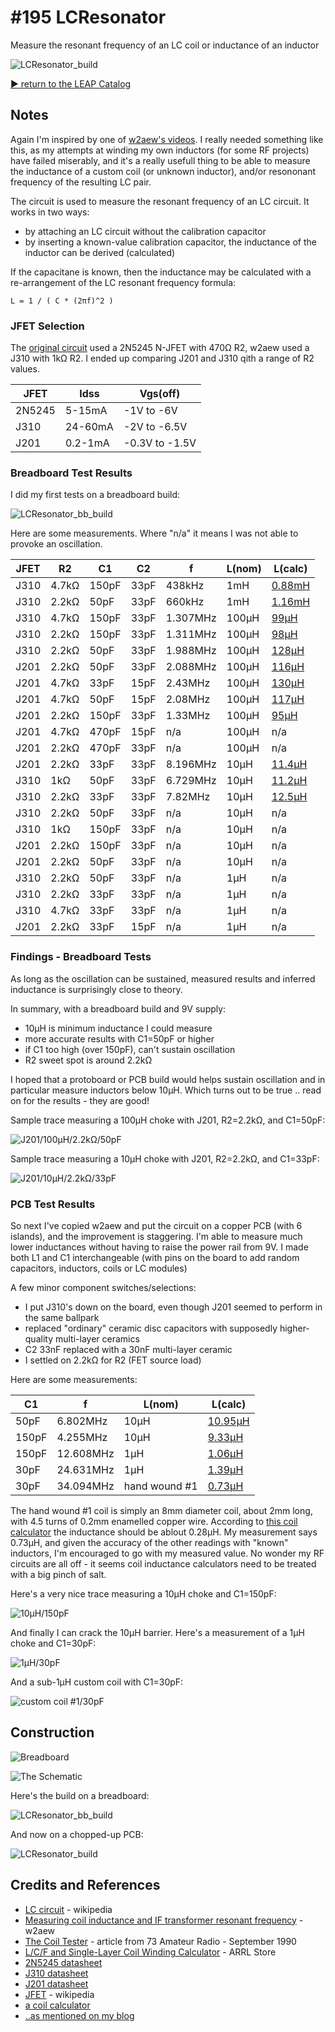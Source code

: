 # #195 LCResonator

Measure the resonant frequency of an LC coil or inductance of an inductor

![LCResonator_build](./assets/LCResonator_build.jpg?raw=true)


[:arrow_forward: return to the LEAP Catalog](http://leap.tardate.com)

## Notes

Again I'm inspired by one of [w2aew's videos](https://www.youtube.com/watch?v=Ff5xOENID7w).
I really needed something like this, as my attempts at winding my own inductors (for some RF projects)
have failed miserably, and it's a really usefull thing to be able to measure the inductance
of a custom coil (or unknown inductor), and/or resononant frequency of the resulting LC pair.

The circuit is used to measure the resonant frequency of an LC circuit. It works in two ways:
* by attaching an LC circuit without the calibration capacitor
* by inserting a known-value calibration capacitor, the inductance of the inductor can be derived (calculated)

If the capacitane is known, then the inductance may be calculated with a re-arrangement of the LC resonant frequency formula:

```
L = 1 / ( C * (2πf)^2 )
```

### JFET Selection

The [original circuit](http://archive.org/stream/73-magazine-1990-09/09_September_1990#page/n49/mode/1up) used a 2N5245 N-JFET with 470Ω R2,
w2aew used a J310 with 1kΩ R2. I ended up comparing J201 and J310 qith a range of R2 values.

| JFET   | Idss    | Vgs(off)       |
|--------|---------|----------------|
| 2N5245 | 5-15mA  | -1V to -6V     |
| J310   | 24-60mA | -2V to -6.5V   |
| J201   | 0.2-1mA | -0.3V to -1.5V |


### Breadboard Test Results

I did my first tests on a breadboard build:

![LCResonator_bb_build](./assets/LCResonator_bb_build.jpg?raw=true)

Here are some measurements. Where "n/a" it means I was not able to provoke an oscillation.

| JFET | R2    | C1    | C2   | f        | L(nom) | L(calc) |
|------|-------|-------|------|----------|--------|-----------|
| J310 | 4.7kΩ | 150pF | 33pF | 438kHz   | 1mH    | [0.88mH](http://www.wolframalpha.com/input/?i=1+%2F+%28+150pF+*+%282%CF%80*+438kHz%29^2+%29) |
| J310 | 2.2kΩ |  50pF | 33pF | 660kHz   | 1mH    | [1.16mH](http://www.wolframalpha.com/input/?i=1+%2F+%28+50pF+*+%282%CF%80*+660kHz%29^2+%29) |
| J310 | 4.7kΩ | 150pF | 33pF | 1.307MHz | 100µH  | [99µH](http://www.wolframalpha.com/input/?i=1+%2F+%28+150pF+*+%282%CF%80*+1.307MHz%29^2+%29) |
| J310 | 2.2kΩ | 150pF | 33pF | 1.311MHz | 100µH  | [98µH](http://www.wolframalpha.com/input/?i=1+%2F+%28+150pF+*+%282%CF%80*+1.311MHz%29^2+%29) |
| J310 | 2.2kΩ |  50pF | 33pF | 1.988MHz | 100µH  | [128µH](http://www.wolframalpha.com/input/?i=1+%2F+%28+50pF+*+%282%CF%80*+1.988MHz%29^2+%29) |
| J201 | 2.2kΩ |  50pF | 33pF | 2.088MHz | 100µH  | [116µH](http://www.wolframalpha.com/input/?i=1+%2F+%28+50pF+*+%282%CF%80*+2.088MHz%29^2+%29) |
| J201 | 4.7kΩ |  33pF | 15pF | 2.43MHz  | 100µH  | [130µH](http://www.wolframalpha.com/input/?i=1+%2F+%28+33pF+*+%282%CF%80*+2.43MHz%29^2+%29) |
| J201 | 4.7kΩ |  50pF | 15pF | 2.08MHz  | 100µH  | [117µH](http://www.wolframalpha.com/input/?i=1+%2F+%28+50pF+*+%282%CF%80*+2.08MHz%29^2+%29) |
| J201 | 2.2kΩ | 150pF | 33pF | 1.33MHz  | 100µH  | [95µH](http://www.wolframalpha.com/input/?i=1+%2F+%28+150pF+*+%282%CF%80*+1.33MHz%29^2+%29) |
| J201 | 4.7kΩ | 470pF | 15pF | n/a      | 100µH  | n/a |
| J201 | 2.2kΩ | 470pF | 33pF | n/a      | 100µH  | n/a |
| J201 | 2.2kΩ |  33pF | 33pF | 8.196MHz | 10µH   | [11.4µH](http://www.wolframalpha.com/input/?i=1+%2F+%28+33pF+*+%282%CF%80*+8.196MHz%29^2+%29) |
| J310 |   1kΩ |  50pF | 33pF | 6.729MHz | 10µH   | [11.2µH](http://www.wolframalpha.com/input/?i=1+%2F+%28+50pF+*+%282%CF%80*6.729MHz%29^2+%29) |
| J310 | 2.2kΩ |  33pF | 33pF | 7.82MHz  | 10µH   | [12.5µH](http://www.wolframalpha.com/input/?i=1+%2F+%28+33pF+*+%282%CF%80*+7.82MHz%29^2+%29) |
| J310 | 2.2kΩ |  50pF | 33pF | n/a      | 10µH   | n/a |
| J310 |   1kΩ | 150pF | 33pF | n/a      | 10µH   | n/a |
| J201 | 2.2kΩ | 150pF | 33pF | n/a      | 10µH   | n/a |
| J201 | 2.2kΩ |  50pF | 33pF | n/a      | 10µH   | n/a |
| J310 | 2.2kΩ |  50pF | 33pF | n/a      | 1µH    | n/a |
| J310 | 2.2kΩ |  33pF | 33pF | n/a      | 1µH    | n/a |
| J310 | 4.7kΩ |  33pF | 33pF | n/a      | 1µH    | n/a |
| J201 | 2.2kΩ |  33pF | 15pF | n/a      | 1µH    | n/a |

### Findings - Breadboard Tests

As long as the oscillation can be sustained, measured results and inferred inductance is surprisingly close to theory.

In summary, with a breadboard build and 9V supply:

* 10µH is minimum inductance I could measure
* more accurate results with C1=50pF or higher
* if C1 too high (over 150pF), can't sustain oscillation
* R2 sweet spot is around 2.2kΩ

I hoped that a protoboard or PCB build would helps sustain oscillation
and in particular measure inductors below 10µH. Which turns out to be true .. read on for the results - they are good!

Sample trace measuring a 100µH choke with J201, R2=2.2kΩ, and C1=50pF:

![J201/100µH/2.2kΩ/50pF](./assets/scope_J201L100uR22C50.gif?raw=true)

Sample trace measuring a 10µH choke with J201, R2=2.2kΩ, and C1=33pF:

![J201/10µH/2.2kΩ/33pF](./assets/scope_J201L10uR22C33.gif?raw=true)

### PCB Test Results

So next I've copied w2aew and put the circuit on a copper PCB (with 6 islands), and the improvement is staggering.
I'm able to measure much lower inductances without having to raise the power rail from 9V.
I made both L1 and C1 interchangeable (with pins on the board to add random capacitors, inductors, coils or LC modules)

A few minor component switches/selections:

* I put J310's down on the board, even though J201 seemed to perform in the same ballpark
* replaced "ordinary" ceramic disc capacitors with supposedly higher-quality multi-layer ceramics
* C2 33nF replaced with a 30nF multi-layer ceramic
* I settled on 2.2kΩ for R2 (FET source load)

Here are some measurements:

| C1    | f         | L(nom) | L(calc) |
|-------|-----------|--------|-----------|
|  50pF |  6.802MHz | 10µH   | [10.95µH](http://www.wolframalpha.com/input/?i=1+%2F+%28+50pF+*+%282%CF%80+*+6.802MHz%29^2+%29) |
| 150pF |  4.255MHz | 10µH   | [9.33µH](http://www.wolframalpha.com/input/?i=1+%2F+%28+150pF+*+%282%CF%80+*+4.255MHz%29^2+%29) |
| 150pF | 12.608MHz |  1µH   | [1.06µH](http://www.wolframalpha.com/input/?i=1+%2F+%28+150pF+*+%282%CF%80+*+12.608MHz%29^2+%29) |
|  30pF | 24.631MHz |  1µH   | [1.39µH](http://www.wolframalpha.com/input/?i=1+%2F+%28+30pF+*+%282%CF%80+*+24.631MHz%29^2+%29) |
|  30pF | 34.094MHz | hand wound #1  | [0.73µH](http://www.wolframalpha.com/input/?i=1+%2F+%28+30pF+*+%282%CF%80+*+34.094MHz%29^2+%29) |

The hand wound #1 coil is simply an 8mm diameter coil, about 2mm long, with 4.5 turns of 0.2mm enamelled copper wire.
According to [this coil calculator](http://www.66pacific.com/calculators/coil_calc.aspx)
the inductance should be ablout 0.28µH. My measurement says 0.73µH,
and given the accuracy of the other readings with "known" inductors, I'm encouraged to go with my measured value.
No wonder my RF circuits are all off - it seems coil inductance calculators need to be treated with a big pinch of salt.


Here's a very nice trace measuring a 10µH choke and C1=150pF:

![10µH/150pF](./assets/scope_pcb10uh150pf.gif?raw=true)

And finally I can crack the 10µH barrier. Here's a measurement of a 1µH choke and C1=30pF:

![1µH/30pF](./assets/scope_pcb1uh30pf.gif?raw=true)

And a sub-1µH custom coil with C1=30pF:

![custom coil #1/30pF](./assets/scope_pcbL1h30pf.gif?raw=true)


## Construction

![Breadboard](./assets/LCResonator_bb.jpg?raw=true)

![The Schematic](./assets/LCResonator_schematic.jpg?raw=true)

Here's the build on a breadboard:

![LCResonator_bb_build](./assets/LCResonator_bb_build.jpg?raw=true)

And now on a chopped-up PCB:

![LCResonator_build](./assets/LCResonator_build.jpg?raw=true)

## Credits and References
* [LC circuit](https://en.wikipedia.org/wiki/LC_circuit) - wikipedia
* [Measuring coil inductance and IF transformer resonant frequency](https://www.youtube.com/watch?v=Ff5xOENID7w) - w2aew
* [The Coil Tester](http://archive.org/stream/73-magazine-1990-09/09_September_1990#page/n49/mode/1up) - article from 73 Amateur Radio - September 1990
* [L/C/F and Single-Layer Coil Winding Calculator](http://www.arrl.org/shop/L-C-F-and-Single-Layer-Coil-Winding-Calculator/) - ARRL Store
* [2N5245 datasheet](http://www.farnell.com/datasheets/46878.pdf)
* [J310 datasheet](http://www.futurlec.com/Transistors/J310.shtml)
* [J201 datasheet](http://www.futurlec.com/Transistors/J201.shtml)
* [JFET](https://en.wikipedia.org/wiki/JFET) - wikipedia
* [a coil calculator](http://www.66pacific.com/calculators/coil_calc.aspx)
* [..as mentioned on my blog](https://blog.tardate.com/2016/03/littlearduinoprojects195-coil-resonance.html)